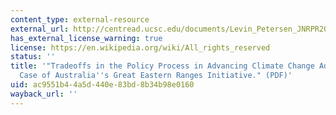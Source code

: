 ```yaml
---
content_type: external-resource
external_url: http://centread.ucsc.edu/documents/Levin_Petersen_JNRPR2011.pdf
has_external_license_warning: true
license: https://en.wikipedia.org/wiki/All_rights_reserved
status: ''
title: '"Tradeoffs in the Policy Process in Advancing Climate Change Adaptation: The
  Case of Australia''s Great Eastern Ranges Initiative." (PDF)'
uid: ac9551b4-4a5d-440e-83bd-8b34b98e0160
wayback_url: ''
---
```


